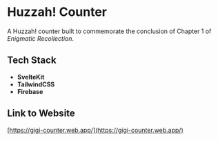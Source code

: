 # Huzzah! Counter

A Huzzah! counter built to commemorate the conclusion of Chapter 1 of *Enigmatic Recollection*.

## Tech Stack

- **SvelteKit**
- **TailwindCSS**
- **Firebase**

## Link to Website

[https://gigi-counter.web.app/](https://gigi-counter.web.app/)
